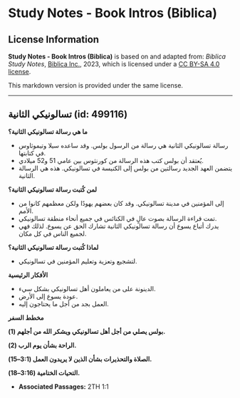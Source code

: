 # Study Notes - Book Intros (Biblica)

## License Information

**Study Notes - Book Intros (Biblica)** is based on and adapted from: _Biblica Study Notes_, [Biblica Inc.](https://www.biblica.com/), 2023, which is licensed under a [CC BY-SA 4.0 license](https://creativecommons.org/licenses/by-sa/4.0/legalcode.en).

This markdown version is provided under the same license.



--------------------------------

## تسالونيكي الثانية (id: 499116)

**ما هي رسالة تسالونيكي الثانية؟**

* رسالة تسالونيكي الثانية هي رسالة من الرسول بولس. وقد ساعده سيلا وتيموثاوس في كتابتها.
* يُعتقد أن بولس كتب هذه الرسالة من كورنثوس بين عامي 51 و52 ميلادي.
* يتضمن العهد الجديد رسالتين من بولس إلى الكنيسة في تسالونيكي. هذه هي الرسالة الثانية.

**لمن كُتبت رسالة تسالونيكي الثانية؟**

* إلى المؤمنين في مدينة تسالونيكي. وقد كان بعضهم يهودًا ولكن معظمهم كانوا من الأمم.
* تمت قراءة الرسالة بصوت عالٍ في الكنائس في جميع أنحاء منطقة تسالونيكي.
* يدرك أتباع يسوع أن رسالة تسالونيكي الثانية تشارك الحق عن يسوع. لذلك فهي لجميع الناس في كل مكان.

**لماذا كُتبت رسالة تسالونيكي الثانية؟**

* لتشجيع وتعزية وتعليم المؤمنين في تسالونيكي.

**الأفكار الرئيسية**

* الدينونة على من يعاملون أهل تسالونيكي بشكل سيء.
* عودة يسوع إلى الأرض.
* العمل بجد من أجل ما يحتاجون إليه.

**مخطط السفر**

**بولس يصلي من أجل أهل تسالونيكي ويشكر الله من أجلهم (1\).**

**الراحة بشأن يوم الرب (2\).**

**الصلاة والتحذيرات بشأن الذين لا يريدون العمل (3:1–15\).**

**التحيات الختامية (3:16–18\).**

* **Associated Passages:** 2TH 1:1

